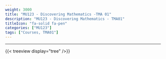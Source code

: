```yaml
---
weight: 3000
title: "MU123 - Discovering Mathematics -TMA 01"
description: "MU123 - Discovering Mathematics - TMA01"
titleIcon: "fa-solid fa-pen"
categories: ["MU123"]
tags: ["Courses, TMA01"]
---
```


---

{{< treeview
  display="tree"
/>}}
